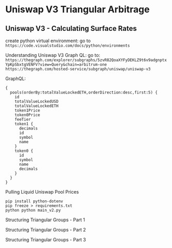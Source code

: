 # Uniswap V3 Triangular Arbitrage

## Uniswap V3 - Calculating Surface Rates

create python virtual environment: go to `https://code.visualstudio.com/docs/python/environments`

Understanding Uniswap V3 Graph QL:
go to:
`https://thegraph.com/explorer/subgraphs/5zvR82QoaXYFyDEKLZ9t6v9adgnptxYpKpSbxtgVENFV?view=Query&chain=arbitrum-one`
`https://thegraph.com/hosted-service/subgraph/uniswap/uniswap-v3`

GraphQL:

```
{
  pools(orderBy:totalValueLockedETH,orderDirection:desc,first:5) {
    id
    totalValueLockedUSD
    totalValueLockedETH
    token1Price
    token0Price
    feeTier
    token1 {
      decimals
      id
      symbol
      name
    }
    token0 {
      id
      symbol
      name
      decimals
    }
  }
}
```

Pulling Liquid Uniswap Pool Prices

```shell
pip install python-dotenv
pip freeze > requirements.txt
python python main_v2.py
```

Structuring Triangular Groups - Part 1

Structuring Triangular Groups - Part 2

Structuring Triangular Groups - Part 3
